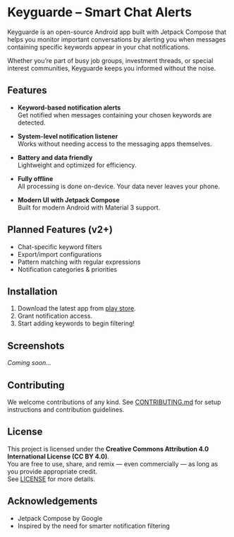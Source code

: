 # Keyguarde – Smart Chat Alerts

Keyguarde is an open-source Android app built with Jetpack Compose that helps you monitor important conversations by alerting you when messages containing specific keywords appear in your chat notifications.

Whether you’re part of busy job groups, investment threads, or special interest communities, Keyguarde keeps you informed without the noise.

## Features

- **Keyword-based notification alerts**  
  Get notified when messages containing your chosen keywords are detected.

- **System-level notification listener**  
  Works without needing access to the messaging apps themselves.

- **Battery and data friendly**  
  Lightweight and optimized for efficiency.

- **Fully offline**  
  All processing is done on-device. Your data never leaves your phone.

- **Modern UI with Jetpack Compose**  
  Built for modern Android with Material 3 support.

## Planned Features (v2+)

- Chat-specific keyword filters  
- Export/import configurations  
- Pattern matching with regular expressions  
- Notification categories & priorities  

## Installation

1. Download the latest app from [play store](https://github.com/logickoder/keyguarde/releases).
2. Grant notification access.
3. Start adding keywords to begin filtering!

## Screenshots

*Coming soon...*

## Contributing

We welcome contributions of any kind. See [CONTRIBUTING.md](CONTRIBUTING.md) for setup instructions and contribution guidelines.

## License

This project is licensed under the **Creative Commons Attribution 4.0 International License (CC BY 4.0)**.  
You are free to use, share, and remix — even commercially — as long as you provide appropriate credit.  
See [LICENSE](LICENSE) for more details.

## Acknowledgements

- Jetpack Compose by Google  
- Inspired by the need for smarter notification filtering

